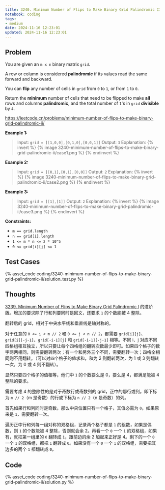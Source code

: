 ```yaml
---
title: 3240. Minimum Number of Flips to Make Binary Grid Palindromic II
notebook: coding
tags:
- medium
date: 2024-11-16 12:23:01
updated: 2024-11-16 12:23:01
---
```

## Problem

You are given an `m x n` binary matrix `grid`.

A row or column is considered **palindromic** if its values read the same forward and backward.

You can **flip** any number of cells in `grid` from `0` to `1`, or from `1` to `0`.

Return the **minimum** number of cells that need to be flipped to make **all** rows and columns **palindromic**, and the total number of `1`'s in `grid` **divisible** by `4`.

<https://leetcode.cn/problems/minimum-number-of-flips-to-make-binary-grid-palindromic-ii/>

**Example 1:**

> Input: `grid = [[1,0,0],[0,1,0],[0,0,1]]`
> Output: `3`
> Explanation:
> {% invert %}
{% image 3240-minimum-number-of-flips-to-make-binary-grid-palindromic-ii/case1.png %}
{% endinvert %}

**Example 2:**

> Input: `grid = [[0,1],[0,1],[0,0]]`
> Output: `2`
> Explanation:
> {% invert %}
{% image 3240-minimum-number-of-flips-to-make-binary-grid-palindromic-ii/case2.png %}
{% endinvert %}

**Example 3:**

> Input: `grid = [[1],[1]]`
> Output: `2`
> Explanation:
> {% invert %}
{% image 3240-minimum-number-of-flips-to-make-binary-grid-palindromic-ii/case3.png %}
{% endinvert %}

**Constraints:**

- `m == grid.length`
- `n == grid[i].length`
- `1 <= m * n <= 2 * 10^5`
- `0 <= grid[i][j] <= 1`

## Test Cases

{% asset_code coding/3240-minimum-number-of-flips-to-make-binary-grid-palindromic-ii/solution_test.py %}

## Thoughts

[3239. Minimum Number of Flips to Make Binary Grid Palindromic I](/coding/3239-minimum-number-of-flips-to-make-binary-grid-palindromic-i) 的进阶版。增加的要求除了行和列要同时是回文，还要求 `1` 的个数能被 4 整除。

翻转后的 grid，相对于中央水平线和垂直线是轴对称的。

对于任意的 `0 <= i < m // 2` 和 `0 <= j < n // 2`，都需要 `grid[i][j]`、`grid[i][-j-1]`、`grid[-i-1][j]` 和 `grid[-i-1][-j-1]` 相等。不同 i、j 对应不同四格组相互独立，所以只要让每个四格组的翻转次数最少即可。如果四个格子的数字两两相同，则需要翻转两次；有一个和另外三个不同，需要翻转一次；四格全相同则不用翻转。（可以对四个格子的值求和，和为 2 则翻转两次，为 1 或 3 则翻转一次，为 0 或 4 则不翻转）。

显然只要四个格子的值相等，他们中 `1` 的个数要么是 0，要么是 4，都满足能被 4 整除的要求。

需要考虑 4 的整除性的是对于奇数行或奇数列的 grid，正中的那行或列，即下标为 `m // 2`（m 是奇数）的行或下标为 `n // 2`（n 是奇数）的列。

首先如果行和列同时是奇数，那么中央位置只有一个格子，其值必需为 `0`，如果原来是 `1`，需要翻转一次。

遍历正中行和列每一组对称的双格组，记录两个格子都是 `1` 的组数，如果是偶数，则 `1` 的个数能被 4 整除，否则就会余 2。再看一个 `0` 一个 `1` 的双格组，如果有，就把第一组里的 `0` 翻转成 `1`，跟前边的余 2 加起来正好是 4。剩下的一个 `0` 一个 `1` 的双格组，都把 `1` 翻转成 `0`。如果没有一个 `0` 一个 `1` 的双格组，需要把其边多的两个 `1` 都翻转成 `0`。

## Code

{% asset_code coding/3240-minimum-number-of-flips-to-make-binary-grid-palindromic-ii/solution.py %}
